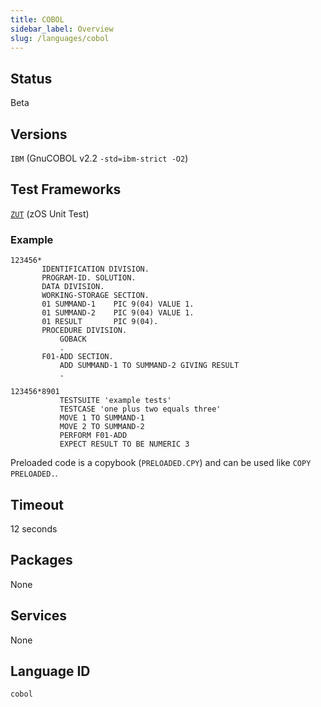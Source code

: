 ```yaml
---
title: COBOL
sidebar_label: Overview
slug: /languages/cobol
---
```



## Status

Beta

## Versions

`IBM` (GnuCOBOL v2.2 `-std=ibm-strict -O2`)

## Test Frameworks

[`ZUT`](https://github.com/neopragma/cobol-unit-test) (zOS Unit Test)

### Example

```cobol
123456*
       IDENTIFICATION DIVISION.
       PROGRAM-ID. SOLUTION.
       DATA DIVISION.
       WORKING-STORAGE SECTION.
       01 SUMMAND-1    PIC 9(04) VALUE 1.
       01 SUMMAND-2    PIC 9(04) VALUE 1.
       01 RESULT       PIC 9(04).
       PROCEDURE DIVISION.
           GOBACK
           .
       F01-ADD SECTION.
           ADD SUMMAND-1 TO SUMMAND-2 GIVING RESULT
           .
```

```cobol
123456*8901
           TESTSUITE 'example tests'
           TESTCASE 'one plus two equals three'
           MOVE 1 TO SUMMAND-1
           MOVE 2 TO SUMMAND-2
           PERFORM F01-ADD
           EXPECT RESULT TO BE NUMERIC 3
```

Preloaded code is a copybook (`PRELOADED.CPY`) and can be used like `COPY PRELOADED.`.


## Timeout

12 seconds

## Packages

None

## Services

None

## Language ID

`cobol`
